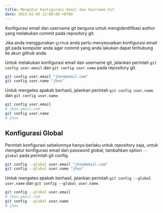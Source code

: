 ```yaml
---
title: Mengatur Konfigurasi Email dan Username Git
date: 2023-02-05 12:00:00 +0700
---
```


Konfigurasi email dan username git berguna untuk mengidentifikasi author yang melakukan commit pada repository git.

Jika anda menggunakan `github` anda perlu menyesuaikan konfigurasi email git pada komputer anda agar commit yang anda lakukan dapat terhubung ke akun github anda.

Untuk melakukan konfigurasi email dan username git, jalankan perintah `git config user.email` dan `git config user.name` pada repository git.

```bash
git config user.email "jhon@email.com"
git config user.name "jhon"
```

Untuk mengetes apakah berhasil, jalankan perintah `git config user.name` dan `git config user.name`.

```bash
git config user.email
# jhon.gmail.com
git config user.name
# jhon
```

## Konfigurasi Global

Perintah konfigurasi sebelumnya hanya berlaku untuk repository saja, untuk mengatur konfigurasi email dan password global, tambahkan option `--global` pada perintah git config.

```bash
git config --global user.email "jhon@email.com"
git config --global user.name "jhon"
```

Untuk mengetes apakah berhasil, jalankan perintah `git config --global user.name` dan `git config --global user.name`.

```bash
git config --global user.email
# jhon.gmail.com
git config --global user.name
# jhon
```